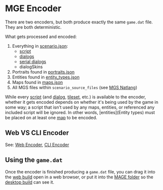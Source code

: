 # MGE Encoder

There are two encoders, but both produce exactly the same `game.dat` file. They are both deterministic.

What gets processed and encoded:

1. Everything in [scenario.json](structure/scenario.json):
	- [script](scripts)
	- [dialogs](dialogs)
	- [serial dialogs](dialogs/serial_dialogs)
	- dialogSkins
3. Portraits found in [portraits.json](structure/portraits.json)
4. Entities found in [entity_types.json](structure/entity_types.json)
5. Maps found in [maps.json](structure/maps.json)
6. All MGS files within `scenario_source_files` (see [MGS Natlang](mgs/mgs_natlang))

While every [script](scripts) (and [dialog](dialogs), [tileset](tilesets), etc.) is available to the encoder, whether it gets encoded depends on whether it's being used by the game in some way; a script that isn't used by any maps, entities, or referenced any included script will be ignored. In other words, [entities](Entity types) must be placed on at least one [map](maps) to be encoded.

## Web VS CLI Encoder

See: [Web Encoder](encoder/web_encoder), [CLI Encoder](encoder/cli_encoder)

## Using the `game.dat`

Once the encoder is finished producing a `game.dat` file, you can drag it into the [web build](hardware/web_build) open in a web browser, or put it into the [MAGE folder](getting_started/mage_folder) so the [desktop build](hardware/desktop_build) can see it.

